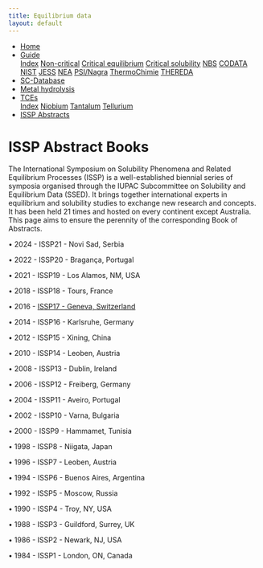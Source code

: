 ```yaml
---
title: Equilibrium data
layout: default
---
```

<ul>
  <li><a href="/">Home</a></li>
  <li class="dropdown">
    <a href="javascript:void(0)" class="dropbtn">Guide</a>
    <div class="dropdown-content">
      <a href="guide/index.html">Index</a>
      <a href="guide/noncritical.html">Non-critical</a>
      <a href="guide/critical-equilibrium.html">Critical equilibrium</a>
      <a href="guide/critical-solubility.html">Critical solubility</a>
      <a href="guide/NBS.html">NBS</a>
      <a href="guide/CODATA.html">CODATA</a>
      <a href="guide/NIST.html">NIST</a>
      <a href="guide/JESS.html">JESS</a>
      <a href="guide/NEA.html">NEA</a>
      <a href="guide/PSI.html">PSI/Nagra</a>
      <a href="guide/thermochimie.html">ThermoChimie</a>
      <a href="guide/THEREDA.html">THEREDA</a>
    </div>
  </li>
  <li><a href="/sc-database.html">SC-Database</a></li>
  <li><a href="/cost-nectar.html">Metal hydrolysis</a></li>
  <li class="dropdown">
    <a href="javascript:void(0)" class="dropbtn">TCEs</a>
    <div class="dropdown-content">
      <a href="TCE/index.html">Index</a>
      <a href="TCE/niobium.html">Niobium</a>
      <a href="TCE/tantalum.html">Tantalum</a>
      <a href="TCE/tellurium.html">Tellurium</a>
    </div>
  </li>
  <li><a class="active" href="ISSP-abstracts.html">ISSP Abstracts</a></li>
</ul>

# ISSP Abstract Books

The International Symposium on Solubility Phenomena and Related Equilibrium Processes (ISSP) is a well-established biennial series of symposia organised through the IUPAC Subcommittee on Solubility and Equilibrium Data (SSED). It brings together international experts in equilibrium and solubility studies to exchange new research and concepts. It has been held 21 times and hosted on every continent except Australia. This page aims to ensure the perennity of the corresponding Book of Abstracts.

&bull; 2024 - ISSP21 - Novi Sad, Serbia

&bull; 2022 - ISSP20 - Bragança, Portugal

&bull; 2021 - ISSP19 - Los Alamos, NM, USA

&bull; 2018 - ISSP18 - Tours, France

&bull; 2016 - <a href="ISSP/ISSP17-Book.pdf">ISSP17 - Geneva, Switzerland</a>

&bull; 2014 - ISSP16 - Karlsruhe, Germany

&bull; 2012 - ISSP15 - Xining, China

&bull; 2010 - ISSP14 - Leoben, Austria

&bull; 2008 - ISSP13 - Dublin, Ireland

&bull; 2006 - ISSP12 - Freiberg, Germany

&bull; 2004 - ISSP11 - Aveiro, Portugal

&bull; 2002 - ISSP10 - Varna, Bulgaria

&bull; 2000 - ISSP9 - Hammamet, Tunisia

&bull; 1998 - ISSP8 - Niigata, Japan

&bull; 1996 - ISSP7 - Leoben, Austria

&bull; 1994 - ISSP6 - Buenos Aires, Argentina

&bull; 1992 - ISSP5 - Moscow, Russia

&bull; 1990 - ISSP4 - Troy, NY, USA

&bull; 1988 - ISSP3 - Guildford, Surrey, UK

&bull; 1986 - ISSP2 - Newark, NJ, USA

&bull; 1984 - ISSP1 - London, ON, Canada
